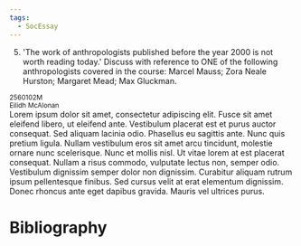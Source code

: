 ```yaml
---
tags:
  - SocEssay
---
```


5. 'The work of anthropologists published before the year 2000 is not worth reading today.' Discuss with reference to ONE of the following anthropologists covered in the course: Marcel Mauss; Zora Neale Hurston; Margaret Mead; Max Gluckman.  

<small>
	2560102M
	<br/>
	Eilidh McAlonan
</small>

<main>
Lorem ipsum dolor sit amet, consectetur adipiscing elit. Fusce sit amet eleifend libero, ut eleifend ante. Vestibulum placerat est et purus auctor consequat. Sed aliquam lacinia odio. Phasellus eu sagittis ante. Nunc quis pretium ligula. Nullam vestibulum eros sit amet arcu tincidunt, molestie ornare nunc scelerisque. Nunc et mollis nisl. Ut vitae lorem at est placerat consequat. Nullam a risus commodo, vulputate lectus non, semper odio. Vestibulum dignissim semper dolor non dignissim. Curabitur aliquam rutrum ipsum pellentesque finibus. Sed cursus velit at erat elementum dignissim. Donec rhoncus ante eget dapibus gravida. Mauris vel ultrices purus.
</main>

# Bibliography
[^gift]: Mauss, M., 2002. _The gift: The form and reason for exchange in archaic societies_. routledge.